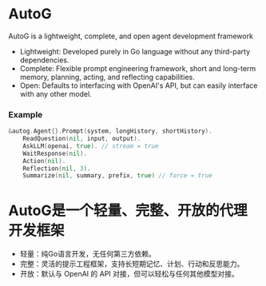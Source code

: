 # AutoG

AutoG is a lightweight, complete, and open agent development framework

- Lightweight: Developed purely in Go language without any third-party dependencies.
- Complete: Flexible prompt engineering framework, short and long-term memory, planning, acting, and reflecting capabilities.
- Open: Defaults to interfacing with OpenAI's API, but can easily interface with any other model.

### Example

```go
&autog.Agent{}.Prompt(system, longHistory, shortHistory).
    ReadQuestion(nil, input, output).
    AskLLM(openai, true). // stream = true
    WaitResponse(nil).
    Action(nil).
    Reflection(nil, 3).
    Summarize(nil, summary, prefix, true) // force = true
```

# AutoG是一个轻量、完整、开放的代理开发框架

- 轻量：纯Go语言开发，无任何第三方依赖。
- 完整：灵活的提示工程框架，支持长短期记忆、计划、行动和反思能力。
- 开放：默认与 OpenAI 的 API 对接，但可以轻松与任何其他模型对接。